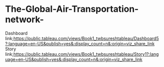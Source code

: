# The-Global-Air-Transportation-network-
Dashboard link;https://public.tableau.com/views/Book1_twbsureshtableau/Dashboard5?:language=en-US&publish=yes&:display_count=n&:origin=viz_share_link
Story link;https://public.tableau.com/views/Book1_twbsureshtableau/Story1?:language=en-US&publish=yes&:display_count=n&:origin=viz_share_link
